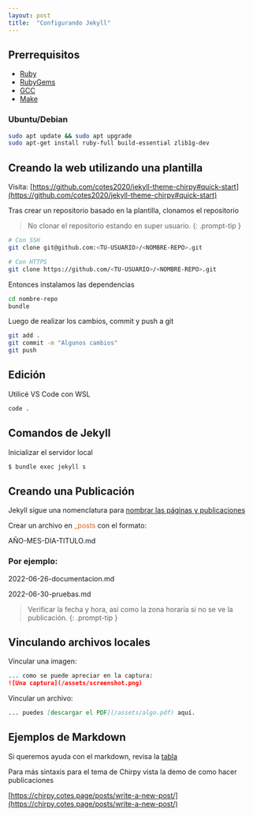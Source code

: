 ```yaml
---
layout: post
title:  "Configurando Jekyll"
---
```


## Prerrequisitos

* [Ruby](https://www.ruby-lang.org/en/downloads/)
* [RubyGems](https://rubygems.org/pages/download)
* [GCC](https://gcc.gnu.org/install/)
* [Make](https://www.gnu.org/software/make/)


### Ubuntu/Debian
```bash
sudo apt update && sudo apt upgrade
sudo apt-get install ruby-full build-essential zlib1g-dev
```

## Creando la web utilizando una plantilla
Visita: [https://github.com/cotes2020/jekyll-theme-chirpy#quick-start](https://github.com/cotes2020/jekyll-theme-chirpy#quick-start)

Tras crear un repositorio basado en la plantilla, clonamos el repositorio

> No clonar el repositorio estando en super usuario.
{: .prompt-tip }

``` bash
# Con SSH
git clone git@github.com:<TU-USUARIO>/<NOMBRE-REPO>.git

# Con HTTPS
git clone https://github.com/<TU-USUARIO>/<NOMBRE-REPO>.git
```


Entonces instalamos las dependencias

``` bash
cd nombre-repo
bundle
```

Luego de realizar los cambios, commit y push a git

``` bash
git add .
git commit -m "Algunos cambios"
git push
```

## Edición

Utilicé VS Code con WSL
```bash
code .
```

## Comandos de Jekyll

Inicializar el servidor local

``` bash
$ bundle exec jekyll s
```

## Creando una Publicación
Jekyll sigue una nomenclatura para [nombrar las páginas y publicaciones](https://jekyllrb.com/docs/posts/)

Crear un archivo en <span style="color:chocolate">_posts</span> con el formato:

AÑO-MES-DIA-TITULO.md

### Por ejemplo:
2022-06-26-documentacion.md

2022-06-30-pruebas.md

> Verificar la fecha y hora, así como la zona horaría si no se ve la publicación.
{: .prompt-tip }

## Vinculando archivos locales

Vincular una imagen:

```md
... como se puede apreciar en la captura:
![Una captura](/assets/screenshot.png)
```

Vincular un archivo:

```md
... puedes [descargar el PDF](/assets/algo.pdf) aquí.
```

## Ejemplos de Markdown
Si queremos ayuda con el markdown, revisa la [tabla](https://www.markdownguide.org/cheat-sheet/)

Para más sintaxis para el tema de Chirpy vista la demo de como hacer publicaciones

[https://chirpy.cotes.page/posts/write-a-new-post/](https://chirpy.cotes.page/posts/write-a-new-post/)